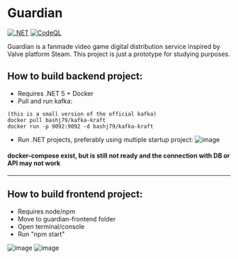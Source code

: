 # Guardian

[![.NET](https://github.com/GuardianPlatform/Guardian/actions/workflows/dotnet.yml/badge.svg)](https://github.com/GuardianPlatform/Guardian/actions/workflows/dotnet.yml) [![CodeQL](https://github.com/GuardianPlatform/Guardian/actions/workflows/codeql-analysis.yml/badge.svg)](https://github.com/GuardianPlatform/Guardian/actions/workflows/codeql-analysis.yml)

Guardian is a fanmade video game digital distribution service inspired by Valve platform Steam. This project is just a prototype for studying purposes.

## How to build backend project:

- Requires .NET 5 + Docker
- Pull and run kafka:

```
(this is a small version of the official kafka)
docker pull bashj79/kafka-kraft
docker run -p 9092:9092 -d bashj79/kafka-kraft
```

- Run .NET projects, preferably using multiple startup project:
  ![image](https://user-images.githubusercontent.com/20387650/178614809-8404bf1b-81ea-43e2-97da-ede6996104cb.png)

#### docker-compose exist, but is still not ready and the connection with DB or API may not work

---

## How to build frontend project:

- Requires node/npm
- Move to guardian-frontend folder
- Open terminal/console
- Run "npm start"

![image](https://user-images.githubusercontent.com/20387650/178614015-0680dd93-6ada-47a2-b1e1-1849310a132c.png)
![image](https://user-images.githubusercontent.com/20387650/178614005-551247c2-bb14-4bb4-8291-a94e048d6bff.png)
